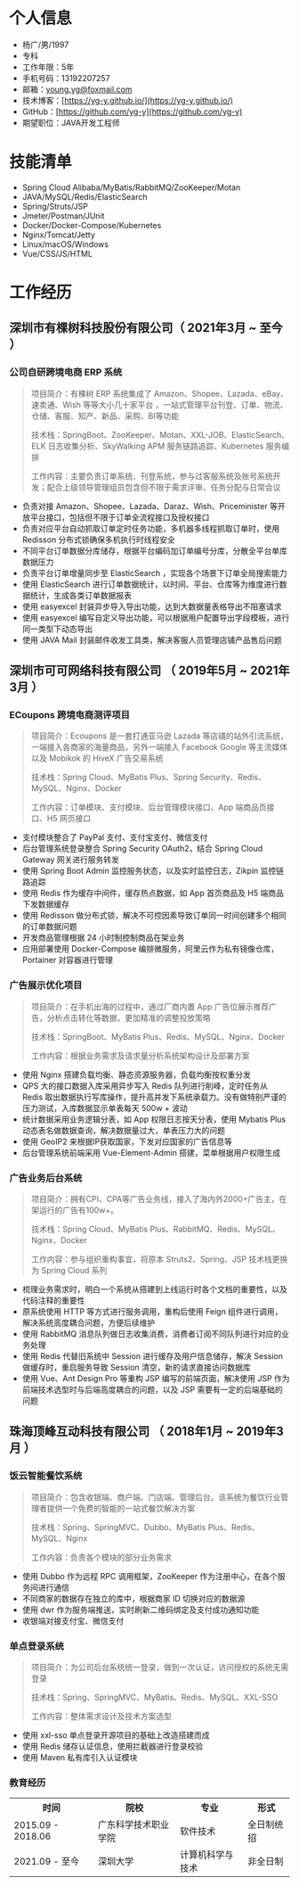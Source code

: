 # 个人信息

- 杨广/男/1997
- 专科
- 工作年限：5年
- 手机号码：13192207257
- 邮箱：young.yg@foxmail.com
- 技术博客：[https://yg-y.github.io/](https://yg-y.github.io/)
- GitHub：[https://github.com/yg-y](https://github.com/yg-y)
- 期望职位：JAVA开发工程师

# 技能清单

- Spring Cloud Alibaba/MyBatis/RabbitMQ/ZooKeeper/Motan
- JAVA/MySQL/Redis/ElasticSearch
- Spring/Struts/JSP
- Jmeter/Postman/JUnit
- Docker/Docker-Compose/Kubernetes
- Nginx/Tomcat/Jetty
- Linux/macOS/Windows
- Vue/CSS/JS/HTML

# 工作经历

## 深圳市有棵树科技股份有限公司（ 2021年3月 ~ 至今 ）

### 公司自研跨境电商 ERP 系统

> 项目简介：有棵树 ERP 系统集成了 Amazon、Shopee、Lazada、eBay、速卖通、Wish 等等大小几十家平台
> ，一站式管理平台刊登、订单、物流、仓储、客服、知产、新品、采购、BI等功能
>
> 技术栈：SpringBoot、ZooKeeper、Motan、XXL-JOB、ElasticSearch、ELK 日志收集分析、SkyWalking APM 服务链路追踪、Kubernetes 服务编排
>
> 工作内容：主要负责订单系统、刊登系统，参与过客服系统及账号系统开发；配合上级领导管理组员包含但不限于需求评审、任务分配与日常会议

- 负责对接 Amazon、Shopee、Lazada、Daraz、Wish、Priceminister 等开放平台接口，包括但不限于订单全流程接口及授权接口
- 负责对应平台自动抓取订单定时任务功能，多机器多线程抓取订单时，使用 Redisson 分布式锁确保多机执行时线程安全
- 不同平台订单数据分库储存，根据平台编码加订单编号分库，分散全平台单库数据压力
- 负责平台订单增量同步至 ElasticSearch ，实现各个场景下订单全局搜索能力
- 使用 ElasticSearch 进行订单数据统计，以时间、平台、仓库等为维度进行数据统计，生成各类订单数据报表
- 使用 easyexcel 封装异步导入导出功能，达到大数据量表格导出不阻塞请求
- 使用 easyexcel 编写自定义导出功能，可以根据用户配置导出字段模板，进行同一类型下动态导出
- 使用 JAVA Mail 封装邮件收发工具类，解决客服人员管理店铺产品售后问题

## 深圳市可可网络科技有限公司 （ 2019年5月 ~ 2021年3月 ）

### ECoupons 跨境电商测评项目

> 项目简介：Ecoupons 是一套打通亚马逊 Lazada 等店铺的站外引流系统，一端接入各商家的海量商品，另外一端接入 Facebook Google 等主流媒体以及 Mobikok 的 HiveX 广告交易系统
>
>技术栈：Spring Cloud、MyBatis Plus、Spring Security、Redis、MySQL、Nginx、Docker
>
>工作内容：订单模块、支付模块、后台管理模块接口、App 端商品页接口、H5 网页接口

- 支付模块整合了 PayPal 支付、支付宝支付、微信支付
- 后台管理系统登录整合 Spring Security OAuth2，结合 Spring Cloud Gateway 网关进行服务转发
- 使用 Spring Boot Admin 监控服务状态，以及实时监控日志，Zikpin 监控链路追踪
- 使用 Redis 作为缓存中间件，缓存热点数据，如 App 首页商品及 H5 端商品下发数据缓存
- 使用 Redisson 做分布式锁，解决不可控因素导致订单同一时间创建多个相同的订单数据问题
- 开发商品管理根据 24 小时制控制商品在架业务
- 应用部署使用 Docker-Compose 编排微服务，阿里云作为私有镜像仓库，Portainer 对容器进行管理

### 广告展示优化项目

> 项目简介：在手机出海的过程中，通过厂商内置 App 广告位展示推荐广告，分析点击转化等数据，更加精准的调整投放策略
>
>技术栈：SpringBoot、MyBatis Plus、Redis、MySQL、Nginx、Docker
>
>工作内容：根据业务需求及请求量分析系统架构设计及部署方案

- 使用 Nginx 搭建负载均衡、静态资源服务器，负载均衡按权重分发
- QPS 大的接口数据入库采用异步写入 Redis 队列进行削峰，定时任务从 Redis 取出数据执行写库操作，提升高并发下系统承载力。没有做特别严谨的压力测试，入库数据显示单表每天 500w + 波动
- 统计数据采用业务逻辑分表，如 App 权限日志按天分表，使用 Mybatis Plus 动态表名做数据查询，解决数据量过大，单表压力大的问题
- 使用 GeoIP2 来根据IP获取国家，下发对应国家的广告信息等
- 后台管理系统前端采用 Vue-Element-Admin 搭建，菜单根据用户权限生成

### 广告业务后台系统

> 项目简介：拥有CPI、CPA等广告业务线，接入了海内外2000+广告主，在架运行的广告有100w+。
>
>技术栈：Spring Cloud、MyBatis Plus、RabbitMQ、Redis、MySQL、Nginx、Docker
>
>工作内容：参与组织重构事宜，将原本 Struts2、Spring、JSP 技术栈更换为 Spring Cloud 系列

- 梳理业务需求时，明白一个系统从搭建到上线运行时各个文档的重要性，以及代码注释的重要性
- 原系统使用 HTTP 等方式进行服务调用，重构后使用 Feign 组件进行调用，解决系统高度耦合问题，方便后续维护
- 使用 RabbitMQ 消息队列做日志收集消费，消费者订阅不同队列进行对应的业务处理
- 使用 Redis 代替旧系统中 Session 进行缓存及用户信息储存，解决 Session 做缓存时，重启服务导致 Session 清空，新的请求直接访问数据库
- 使用 Vue、Ant Design Pro 等重构 JSP 编写的前端页面，解决使用 JSP 作为前端技术选型时与后端高度耦合的问题，以及 JSP 需要有一定的后端基础的问题

## 珠海顶峰互动科技有限公司 （ 2018年1月 ~ 2019年3月 ）

### 饭云智能餐饮系统

> 项目简介：包含收银端、商户端、门店端、管理后台。该系统为餐饮行业管理者提供一个免费的智能的一站式餐饮解决方案
>
>技术栈：Spring、SpringMVC、Dubbo、MyBatis Plus、Redis、MySQL、Nginx
>
>工作内容：负责各个模块的部分业务需求

- 使用 Dubbo 作为远程 RPC 调用框架，ZooKeeper 作为注册中心，在各个服务间进行通信
- 不同商家的数据存在独立的库中，根据商家 ID 切换对应的数据源
- 使用 dwr 作为服务端推送，实时刷新二维码绑定及支付成功通知功能
- 收银端对接支付宝、微信支付

### 单点登录系统

> 项目简介：为公司后台系统统一登录，做到一次认证，访问授权的系统无需登录
>
>技术栈：Spring、SpringMVC、MyBatis、Redis、MySQL、XXL-SSO
>
>工作内容：整体需求设计及技术方案选型

- 使用 xxl-sso 单点登录开源项目的基础上改造搭建而成
- 使用 Redis 储存认证信息，使用拦截器进行登录校验
- 使用 Maven 私有库引入认证模块

### 教育经历

<table>
     <tr>
       <th>时间</th>
       <th>院校</th>
       <th>专业</th>
       <th>形式</th>
     </tr>
     <tr>
       <td>2015.09 - 2018.06</td>
       <td>广东科学技术职业学院</td>
       <td>软件技术</td>
       <td>全日制统招</td>
     </tr>
     <tr>
       <td>2021.09 - 至今</td>
       <td>深圳大学</td>
       <td>计算机科学与技术</td>
       <td>非全日制</td>
     </tr>
   </table>
